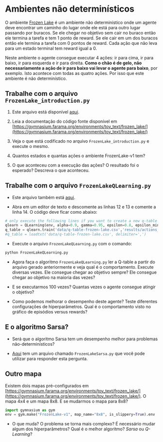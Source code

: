 # Ambientes não determinísticos
    
O ambiente [Frozen Lake](https://gymnasium.farama.org/environments/toy_text/frozen_lake/) é um ambiente não determinístico onde um agente deve encontrar um caminho do lugar onde ele está para outro lugar passando por buracos. Se ele chegar no objetivo sem cair no buraco então ele termina a tarefa e tem 1 ponto de reward. Se ele cair em um dos buracos então ele termina a tarefa com 0 pontos de reward. Cada ação que não leva para um estado terminal tem reward igual a 0.  

Neste ambiente o agente consegue executar 4 ações: ir para cima, ir para baixo, ir para esquerda e ir para direita. **Como o chão é de gelo, não necessariamente a ação de ir para baixo vai levar o agente para baixo**, por exemplo. Isto acontece com todas as quatro ações. Por isso que este ambiente é não determinístico.

##  Trabalhe com o arquivo `FrozenLake_introduction.py`

1. Este arquivo está disponível [aqui](./src/FrozenLake_introduction.py).

1. Leia a documentação do código fonte disponível em [https://gymnasium.farama.org/environments/toy_text/frozen_lake/](https://gymnasium.farama.org/environments/toy_text/frozen_lake/)

1. Veja o que está codificado no arquivo `FrozenLake_introduction.py` e execute o mesmo.

1. Quantos estados e quantas ações o ambiente FrozenLake-v1 tem?

1. O que aconteceu com a execução das ações? O resultado foi o esperado? Descreva o que aconteceu.

## Trabalhe com o arquivo `FrozenLakeQLearning.py`

* Este arquivo também está [aqui](./src/FrozenLakeQLearning.py).

* Abra em um editor de texto e descomente as linhas 12 e 13 e comente a linha 14. O código deve ficar como abaixo:

````python
# only execute the following lines if you want to create a new q-table
qlearn = QLearning(env, alpha=0.9, gamma=0.95, epsilon=0.8, epsilon_min=0.0001, epsilon_dec=0.9999, episodes=500000)
q_table = qlearn.train('data/q-table-frozen-lake.csv','results/actions_frozen_lake')
#q_table = loadtxt('data/q-table-frozen-lake.csv', delimiter=',')
````

* Execute o arquivo `FrozenLakeQLearning.py` com o comando:

````bash
python FrozenLakeQLearning.py
````

* Agora faça o algoritmo `FrozenLakeQLearning.py` ler a Q-table a partir do arquivo gerado anteriormente e veja qual é o comportamento. Execute diversas vezes. Ele consegue chegar ao objetivo sempre? Ele consegue chegar ao objetivo na maioria das vezes? 

* E se executarmos 100 vezes? Quantas vezes o agente consegue atingir o objetivo? 

* Como podemos melhorar o desempenho deste agente? Teste diferentes configurações de hiperparâmetros. Qual é o comportamento visto no gráfico de episódios versus rewards? 

## E o algoritmo Sarsa?

* Será que o algoritmo Sarsa tem um desempenho melhor para problemas não-determinísticos? 

* [Aqui](./src/FrozenLakeSarsa.py) tem um arquivo chamado `FrozenLakeSarsa.py` que você pode utilizar para responder esta pergunta. 

## Outro mapa

Existem dois mapas pré-configurados em [https://gymnasium.farama.org/environments/toy_text/frozen_lake/](https://gymnasium.farama.org/environments/toy_text/frozen_lake/). O mapa 4x4 e um mapa 8x8. E se mudarmos o mapa para 8x8? 

````python
import gymnasium as gym
env = gym.make("FrozenLake-v1", map_name="8x8", is_slippery=True).env
````

* O que muda? O problema se torna mais complexo? É necessário mudar algum dos hiperparâmetros? Qual é o melhor algoritmo? *Sarsa* ou *Q-Learning*? 

<!-- 

Considere o seguinte objetivo: *desenvolver um agente capaz de chegar ao ponto final em mais de 80% das vezes*. Faça o *clone* do projeto [https://classroom.github.com/a/theU174W](https://classroom.github.com/a/theU174W). Você deve adicionar neste projeto e fazer o commit dos seguintes artefatos: 

* o arquivo `q-table.csv` dentro do diretório `data`. Já existe um arquivo q-table neste projeto, mas ele é para a versão do ambiente 4x4. Quando você executar o arquivo `test_frozenlake.py` usando o comando `pytest` irá ocorrer um erro de `IndexError`. Você deve substituir este arquivo pelo arquivo gerado pelo seu agente durante o período de treinamento; 

* depois de substituir o arquivo `data/q-table.csv`, você poderá executar os testes e verificar se o mesmo é aprovado em todos os testes. São quatro testes: o primeiro executa o ambiente 1000 vezes e verifica se o agente conseguiu chegar ao final em no mínimo 700 vezes. Os outros 3 testes fazem exatamente a mesma coisa: executam o agente no ambiente 1000 vezes e verificam se o agente conseguiu chegar ao final em no mínimo 800 vezes;

* você também deve adicionar a sua implementação no diretório raiz deste projeto, e;

* alterar o arquivo README.md informando os hiperparâmetros utilizados para o treinamento. 

* (critério para A+) apresentar um gráfico comparando a curva de aprendizagem de diversas abordagens utilizadas durante o treinamento. A imagem deste gráfico deve ser adicionada ao projeto e o texto explicando os resultados ao arquivo README.md. Este gráfico deve possuir no mínimo duas linhas, uma considerando o algoritmo Q-Learning e outra considerando o algoritmo Sarsa. Fica à critério do estudante adicionar outras linhas considerando outros parâmetros. Um exemplo de gráfico bem estruturado é o apresentado [aqui](../15_rl_parte2/index.md#exemplo-de-gráfico). 

### Algoritmo e hiperparâmetros utilizados para o treinamento

| Atributo        |  Valor     |
|:----------------|:----------:|
| Algoritmo       |            |
| alpha           |            |
| gamma           |            |
| epsilon         |            |
| epsilon_dec     |            |
| epsilon_min     |            |
| qtd_episodios   |            |


### Rubrica de avaliação

* Deixou de entregar um dos artefatos: q-table, implementação na forma de arquivo python ou arquivo README.md atualizado com os hiperparâmetros: igual a **Insuficiente (I)** - nota 2. 

* Entregou todos os artefatos mencionados acima então a nota é calculada de acordo com o número de testes aprovados: 
    * 1 teste aprovado = 3.0, 
    * 2 testes aprovados = 4.0, 
    * 3 testes aprovados = 5.0, 
    * 4 testes aprovados = 6.0

* Foi aprovado em todos os testes e entregou o gráfico comparando a curva de aprendizagem de diversas abordagens utilizadas ao longo do treinamento então nota igual a **10 (dez)**. Este gráfico deve possuir no mínimo duas linhas, uma considerando o algoritmo Q-Learning e outra considerando o algoritmo Sarsa. Fica à critério do estudante adicionar outras linhas considerando outros parâmetros. Este gráfico também deve um conter um texto autocontido explicando os testes executados e os resultados obtidos.

### Deadline

O deadline para a entrega desta atividade é **28 de abril de 2023** às 23:30 horas. Este trabalho é **individual**. 

--> 
